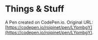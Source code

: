 # Things & Stuff

A Pen created on CodePen.io. Original URL: [https://codepen.io/roipinet/pen/LYpmbgY](https://codepen.io/roipinet/pen/LYpmbgY).


